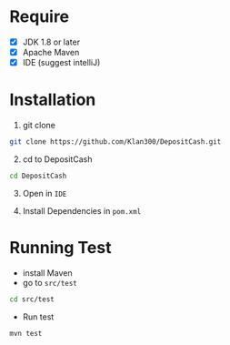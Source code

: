 # Require
- [x] JDK 1.8 or later
- [x] Apache Maven
- [x] IDE (suggest intelliJ)

# Installation

1. git clone
```bash
git clone https://github.com/Klan300/DepositCash.git
```

2. cd to DepositCash
```bash
cd DepositCash
```

3. Open in `IDE`

4. Install Dependencies in `pom.xml`

# Running Test

- install Maven
- go to `src/test`
```bash
cd src/test
```
- Run test
```bash
mvn test
```


